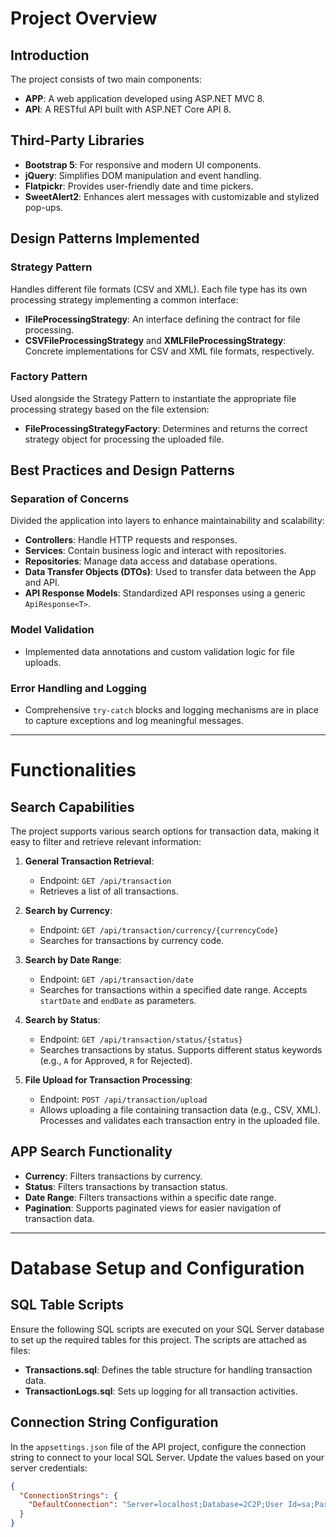 # Project Overview

## Introduction
The project consists of two main components:
- **APP**: A web application developed using ASP.NET MVC 8.
- **API**: A RESTful API built with ASP.NET Core API 8.

## Third-Party Libraries
- **Bootstrap 5**: For responsive and modern UI components.
- **jQuery**: Simplifies DOM manipulation and event handling.
- **Flatpickr**: Provides user-friendly date and time pickers.
- **SweetAlert2**: Enhances alert messages with customizable and stylized pop-ups.

## Design Patterns Implemented

### Strategy Pattern
Handles different file formats (CSV and XML). Each file type has its own processing strategy implementing a common interface:
- **IFileProcessingStrategy**: An interface defining the contract for file processing.
- **CSVFileProcessingStrategy** and **XMLFileProcessingStrategy**: Concrete implementations for CSV and XML file formats, respectively.

### Factory Pattern
Used alongside the Strategy Pattern to instantiate the appropriate file processing strategy based on the file extension:
- **FileProcessingStrategyFactory**: Determines and returns the correct strategy object for processing the uploaded file.

## Best Practices and Design Patterns

### Separation of Concerns
Divided the application into layers to enhance maintainability and scalability:
- **Controllers**: Handle HTTP requests and responses.
- **Services**: Contain business logic and interact with repositories.
- **Repositories**: Manage data access and database operations.
- **Data Transfer Objects (DTOs)**: Used to transfer data between the App and API.
- **API Response Models**: Standardized API responses using a generic `ApiResponse<T>`.

### Model Validation
- Implemented data annotations and custom validation logic for file uploads.

### Error Handling and Logging
- Comprehensive `try-catch` blocks and logging mechanisms are in place to capture exceptions and log meaningful messages.

---

# Functionalities

## Search Capabilities
The project supports various search options for transaction data, making it easy to filter and retrieve relevant information:

1. **General Transaction Retrieval**:
   - Endpoint: `GET /api/transaction`
   - Retrieves a list of all transactions.

2. **Search by Currency**:
   - Endpoint: `GET /api/transaction/currency/{currencyCode}`
   - Searches for transactions by currency code.

3. **Search by Date Range**:
   - Endpoint: `GET /api/transaction/date`
   - Searches for transactions within a specified date range. Accepts `startDate` and `endDate` as parameters.

4. **Search by Status**:
   - Endpoint: `GET /api/transaction/status/{status}`
   - Searches transactions by status. Supports different status keywords (e.g., `A` for Approved, `R` for Rejected).

5. **File Upload for Transaction Processing**:
   - Endpoint: `POST /api/transaction/upload`
   - Allows uploading a file containing transaction data (e.g., CSV, XML). Processes and validates each transaction entry in the uploaded file.

## APP Search Functionality
- **Currency**: Filters transactions by currency.
- **Status**: Filters transactions by transaction status.
- **Date Range**: Filters transactions within a specific date range.
- **Pagination**: Supports paginated views for easier navigation of transaction data.

---

# Database Setup and Configuration

## SQL Table Scripts
Ensure the following SQL scripts are executed on your SQL Server database to set up the required tables for this project. The scripts are attached as files:
- **Transactions.sql**: Defines the table structure for handling transaction data.
- **TransactionLogs.sql**: Sets up logging for all transaction activities.

## Connection String Configuration
In the `appsettings.json` file of the API project, configure the connection string to connect to your local SQL Server. Update the values based on your server credentials:

```json
{
  "ConnectionStrings": {
    "DefaultConnection": "Server=localhost;Database=2C2P;User Id=sa;Password=YourPassword;TrustServerCertificate=True;"
  }
}
